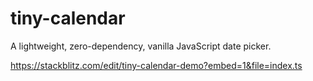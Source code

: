 # tiny-calendar

A lightweight, zero-dependency, vanilla JavaScript date picker.

https://stackblitz.com/edit/tiny-calendar-demo?embed=1&file=index.ts